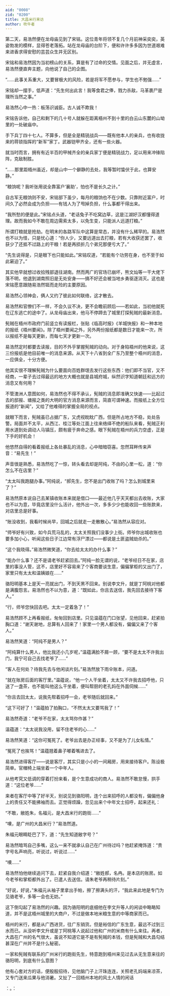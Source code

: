 ```yaml
---
aid: "0008"
zid: "0200"
title: 大昌米行来访
author: 吹牛者
---
```


第二天，易浩然便在龙母庙见到了宋铭。这位青年将领不复几个月前神采奕奕，英姿勃发的模样，显得苍老落拓。站在龙母庙的台阶下，便和许许多多因为世道艰难来进香求得安慰的芸芸众生并无区别。

宋铭和易浩然因为当初榜山的关系，算是有了过命的交情。见面之后，并无虚言，易浩然便直奔主题，向他说了自己的企图。

“……此事关系重大，又要冒极大的风险，若是将军不愿参与，学生也不勉强……”

宋铭却一摆手，低声道：“先生何出此言！我等食君之俸，戮力杀敌，马革裹尸是理所当然之事。”

易浩然心中一热：板荡识诚臣。古人诚不欺我！

宋铭告诉他，自己和剩下的几十号人就躲在距离梧州不到十里的白云山东麓的山坳里的一处破庙中。

手下兵丁四十七人。不算多，但是全是精锐战兵――既有他本人的亲兵，也有收拢来的蒋锁指挥的“新军”家丁。武器铠甲齐全，还有一些火器。

就当时而言，拥有有近半百的甲械齐全的亲兵家丁便是精锐战力，足以用来冲锋陷阵，克敌制胜。

“……那里距梧州虽近，却是山中一个僻静的去处，我等暂时蛰伏于此，也算安静。”

“粮饷呢？我听张用说全靠富户‘襄助’，怕也不是长久之计。”

自古军无粮饷则不安，宋铭部下虽少，每月的粮饷也不在少数。只靠附近富户，时间久了必然会成为负担――有钱人为了甩掉负担，什么事都干得出来。

“我所愁的便是此。”宋铭点头道，“老话兔子不吃窝边草，这是江湖好汉都懂得道理。故而我如今不敢在周边需索太多，以免生变，只能派人远道打粮。”

所谓打粮就是抢劫。在明末的各路军队中这算是常态，并没有什么稀罕的。易浩然也不以为怪，只是忧心道：“你人少，又要远道出去打粮，若有大收获还罢了，收获少了还抵不过路上的干粮！若是再损折几个弟兄那便亏大了。”

“先生说得是，只是眼下也只能如此。”宋铭叹道，“若能有个功劳在身，也不至于如此窘迫了。”

其实他早就想过收拾残部退往湖南。然而两广的官场已崩坏，熊文灿等一干大佬下落不明，他退到湖南照旧是无处安身――搞不好还会被当地乡勇驱逐消灭。这也是宋铭愿意跟随易浩然铤而走险的主要原因。

易浩然心领神会，俩人又约了彼此如何联络，这才散去。

易浩然和官僚们不一样，不会久议不决，更不会瞻前顾后――若如此，当初他就死在辽东逃亡的途中了。从龙母庙出来，他马不停蹄去了城里打探髡贼的最新消息。

髡贼在梧州市政府门前竖立有读报栏，张贴《临高时报》《羊城快报》和一种本地的报纸《梧州要闻》。除了梧州要闻之外，另外两份报纸都是数日才能来一次，所以报纸不是每天更新，而每七天才更新一次。

易浩然定时都要去读报，目的不外乎掌握髡贼的动向。对于身陷梧州的他来说，这三份报纸是他目前唯一的消息来源。从天下十八省到全广东乃至整个梧州的消息，一应俱全，十分方便。

他其实很不理解髡贼为什么要面向百姓群氓去发行这些东西：他们即不当官，又不经商，一辈子去过得最远的地方大概也就是县城府城，纵然识字知道朝廷和远方的消息又有何用？

不管澳洲人意图如何，易浩然也不得不承认，髡贼的消息即准确又快速――比起过去的邸报、塘报之类的大明的官方消息来源而言，简直可谓神速。而报纸上全方位报道的“新闻”，又给了他难得的掌握全局的视点。

就眼下而言，髡贼虽已占据广东，又虎视眈眈广西，但是所占地方不稳，处处告警。局面并不太平，从西江、桂江等处江面上往来络绎不绝的船队来看，髡贼正利用水道到处调动人马镇压，颇有疲于奔命之感。眼下髡贼在梧州的兵力空虚，正是下手的好机会！

他悠然自得的看着报纸上各处暴乱的消息，心中暗暗窃喜。忽然耳畔传来声音：“易先生！”

声音很是熟悉，易浩然吃了一惊，转头看去却是阿纯，不由的心里一松，道：“你怎么不在店里？”

“太太叫我跑腿办事。”阿纯说，“郝先生，您不是出门收账了吗？怎么到城里来了？”

易浩然原本说自己去某镇收账本来就是借口――最近他几乎天天都出去收账，大家也不以为意，毕竟店里没什么活计，他外出一次，多多少少也能收回一些账款来，对店里总是好事。

“账没收到，我看时候尚早，回城之后就走一走散散心。”易浩然从容应对。

“师爷好有兴致，如今兵荒马乱的，太太关照我们没事少上街。师爷你出城收账也要多加小心，听闻这些日子江边常有浮尸漂过――都说是土匪盗贼劫杀的。”

“这个我晓得。”易浩然微笑道，“你去给太太的办什么事？”

“能办什么事？还不是请老爷赶紧回去。”阿纯一脸无谓的说，“老爷经日不在家，店里的事没人管，这不，店里好不容易来了个客商要谈生意，偏偏掌柜的又出门了，家里只有太太和温姨娘在……”

骆阳明基本上是天一亮就出门，不到天黑不回来。别说李文升，就是丁阿桃对他都是满腹怨言。易浩然也不以为意，道：“既如此，你且去送信，我先回去接待下客人。”

“行，师爷您快回去吧。太太一定着急了！”

易浩然顾不上再看报纸，匆匆回到店里。只见温蕴在门口张望，见他回来，赶紧拍胸口道：“谢天谢地，总算有人回来了！家里一个男人都没有，偏偏又来了个客人。”

易浩然笑道：“阿纯不是男人？”

“阿纯算什么男人，他比我还小几岁呢，”温蕴满脸不屑一顾，“要不是太太不许我出门，我宁可自己去找老爷了……”

“客人在何处？待我先去与他闲谈片刻。”易浩然放下雨伞账本，问道。

“就在账房后面的客厅里。”温蕴说，“他一个人干坐着，太太又不许我去招呼他，只送了一盏茶，也不能叫他这么干坐着，便叫帮厨的老孔妈在外面伺候……”

“你且去回太太，说我先帮着招呼一会，老爷随后就回来。”

“这下可好了！”温蕴拍了拍胸口，“不然太太又要骂我了！”

易浩然奇道：“老爷不在家，太太骂你作甚？”

温蕴道：“太太说我没用，留不住老爷的心……”

易浩然笑道：“这你可冤死了。老爷出去是办正经事，又不是为了儿女私情。”

“冤死了也挨骂！”温蕴翘着鼻子嘟着嘴进去了。

易浩然进得客厅――说是客厅，其实只是小小的一间厢房，用来接待客户。陈设极简单。官帽椅上端坐着一个中年人。

从他考究又低调的穿着打扮来看，是个生意成功的商人。易浩然不敢怠慢，拱手道：“这位老爷……”

来者在客厅中等了好半天，别说见到骆阳明，连个出来招呼的人都没有，偏偏他身上的责任又不能拂袖而去。正觉得烦躁，忽见出来个中年文士招呼，起来还礼：

“不敢，敝姓朱，名福元，是大昌米行的跑街……”

“噢，是广州的大昌米行？”易浩然道。

朱福元眼睛眨巴了下，道：“先生知道敝字号？”

易浩然暗骂自己多嘴，这么一来不就承认自己在广州待过吗？他赶紧掩饰道：“贵字号名声响亮，听说过，听说过……”

“噢……”

易浩然怕他继续追问下去，赶紧自我介绍道：“敝姓郝，名冉。是本店的账房。如今老爷和掌柜都外出了。已遣人去送信。请朱老爷再稍待片刻。”

“好说，好说，”朱福元从袖子里拿出手帕，擦了擦满头的汗，“我此来此地是专门为见骆老爷，多等一会也无妨。”

这下倒勾起了易浩然的兴趣。因为骆阳明的底细他在李文升等人的闲谈中略略知道，并不是这梧州城里的大商户，不过是做本地米粮生意的中等商家而已。

梧州的米行，都是从广西进货，往广东销货。但是裕信的广东生意，最远不过到三水而已。从没听李文升或是丁阿桃等人说起过他和广州的米商有什么来往。再者，大昌在广州的名气很大，虽说不知道它是不是有髡贼的本钱，但是髡贼和大昌勾结甚深在广州并不是什么秘密。

一家和髡贼有联系的广州米行的跑街先生，特意跑到梧州来见过去从无生意来往的骆阳明，到底有什么意图？

他有心套对方的话，便殷殷招待，见他脑门子上汗珠连连，关照老孔妈端来凉茶，又专门送来瓜果与他消暑。又扯了一回梧州本地的风土人情的闲话

：。：

